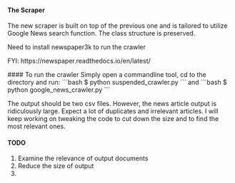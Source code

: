 
#### The Scraper
The new scraper is built on top of the previous one and is tailored to utilize Google News search function. The class structure is preserved. 
<p> Need to install newspaper3k to run the crawler</p> 
<p> FYI: https://newspaper.readthedocs.io/en/latest/ </p>
#### To run the crawler
Simply open a commandline tool, cd to the directory and run:
```bash 
$ python suspended_crawler.py
```
and 
```bash 
$ python google_news_crawler.py
```
<p> The output should be two csv files. However, the news article output is ridiculously large. Expect a lot of duplicates and irrelevant articles. I will keep working on tweaking the code to cut down the size and to find the most relevant ones. </p>


#### TODO 
1. Examine the relevance of output documents 
2. Reduce the size of output 
3. 
